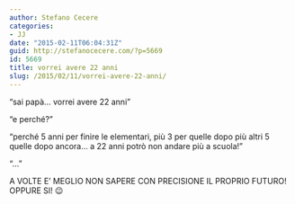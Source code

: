 ```yaml
---
author: Stefano Cecere
categories:
- JJ
date: "2015-02-11T06:04:31Z"
guid: http://stefanocecere.com/?p=5669
id: 5669
title: vorrei avere 22 anni
slug: /2015/02/11/vorrei-avere-22-anni/
---
```


&#8220;sai papà&#8230; vorrei avere 22 anni&#8221;
  
&#8220;e perché?&#8221;
  
&#8220;perché 5 anni per finire le elementari, più 3 per quelle dopo più altri 5 quelle dopo ancora&#8230; a 22 anni potrò non andare più a scuola!&#8221;
  
&#8220;&#8230;&#8221;

<div class="text_exposed_show">
  <p>
    A VOLTE E&#8217; MEGLIO NON SAPERE CON PRECISIONE IL PROPRIO FUTURO! OPPURE SI! 😉
  </p>
</div>